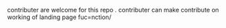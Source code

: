 contributer are welcome for this repo .
contributer can make contribute on working of landing page fuc=nction/
